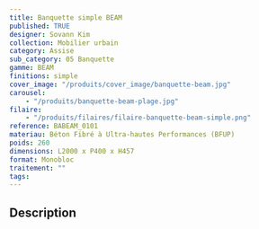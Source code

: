 ```yaml
---
title: Banquette simple BEAM
published: TRUE
designer: Sovann Kim
collection: Mobilier urbain
category: Assise
sub_category: 05 Banquette
gamme: BEAM
finitions: simple
cover_image: "/produits/cover_image/banquette-beam.jpg"
carousel:
    - "/produits/banquette-beam-plage.jpg"
filaire:
    - "/produits/filaires/filaire-banquette-beam-simple.png"
reference: BABEAM_0101
materiau: Béton Fibré à Ultra-hautes Performances (BFUP)
poids: 260
dimensions: L2000 x P400 x H457
format: Monobloc
traitement: ""
tags:
---
```


## Description
